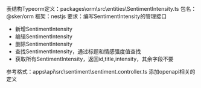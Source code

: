 表结构Typeorm定义：packages\orm\src\entities\SentimentIntensity.ts
包名：@sker/orm
框架：nestjs
要求：编写SentimentIntensity的管理接口

- 新增SentimentIntensity
- 编辑SentimentIntensity
- 删除SentimentIntensity
- 查找SentimentIntensity，通过标题和情感强度值查找
- 获取所有SentimentIntensity，返回id,title,intensity，其余字段不要

参考格式：apps\api\src\sentiment\sentiment.controller.ts
添加openapi相关的定义
